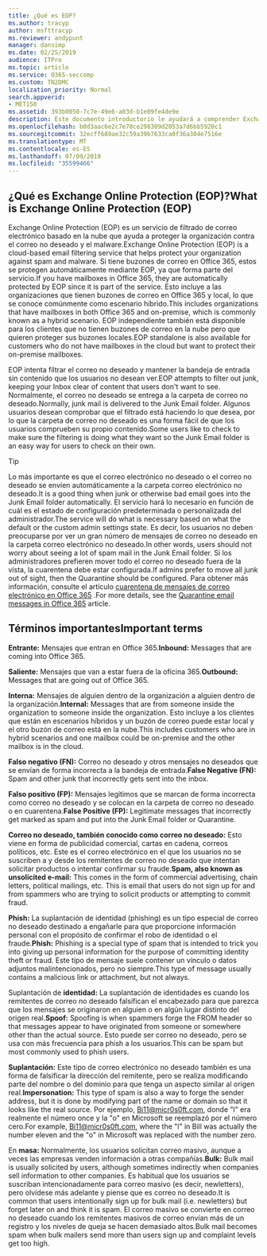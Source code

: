 ```yaml
---
title: ¿Qué es EOP?
ms.author: tracyp
author: msfttracyp
ms.reviewer: andypunt
manager: dansimp
ms.date: 02/25/2019
audience: ITPro
ms.topic: article
ms.service: O365-seccomp
ms.custom: TN2DMC
localization_priority: Normal
search.appverid:
- MET150
ms.assetid: 393b0050-7c7e-49e6-a03d-b1e09fe4de9e
description: Este documento introductorio le ayudará a comprender Exchange Online Protection (EOP) y una terminología importante. Esto es aplicable a los clientes de Office 365 que protegen buzones de correo hospedados en la nube de Exchange Online y a clientes independientes de EOP que protegen buzones locales como Exchange Server 2016.
ms.openlocfilehash: b0d3aac6e2c7e70ce298309d2053a7d6bb5920c1
ms.sourcegitcommit: 32ecff689ae32c59a39b7633ca0f36a304e7516e
ms.translationtype: MT
ms.contentlocale: es-ES
ms.lasthandoff: 07/09/2019
ms.locfileid: "35599466"
---
```

## <a name="what-is-exchange-online-protection-eop"></a><span data-ttu-id="75225-104">¿Qué es Exchange Online Protection (EOP)?</span><span class="sxs-lookup"><span data-stu-id="75225-104">What is Exchange Online Protection (EOP)</span></span>

<span data-ttu-id="75225-105">Exchange Online Protection (EOP) es un servicio de filtrado de correo electrónico basado en la nube que ayuda a proteger la organización contra el correo no deseado y el malware.</span><span class="sxs-lookup"><span data-stu-id="75225-105">Exchange Online Protection (EOP) is a cloud-based email filtering service that helps protect your organization against spam and malware.</span></span> <span data-ttu-id="75225-106">Si tiene buzones de correo en Office 365, estos se protegen automáticamente mediante EOP, ya que forma parte del servicio.</span><span class="sxs-lookup"><span data-stu-id="75225-106">If you have mailboxes in Office 365, they are automatically protected by EOP since it is part of the service.</span></span> <span data-ttu-id="75225-107">Esto incluye a las organizaciones que tienen buzones de correo en Office 365 y local, lo que se conoce comúnmente como escenario híbrido.</span><span class="sxs-lookup"><span data-stu-id="75225-107">This includes organizations that have mailboxes in both Office 365 and on-premise, which is commonly known as a hybrid scenario.</span></span> <span data-ttu-id="75225-108">EOP independiente también está disponible para los clientes que no tienen buzones de correo en la nube pero que quieren proteger sus buzones locales.</span><span class="sxs-lookup"><span data-stu-id="75225-108">EOP standalone is also available for customers who do not have mailboxes in the cloud but want to protect their on-premise mailboxes.</span></span> 

<span data-ttu-id="75225-109">EOP intenta filtrar el correo no deseado y mantener la bandeja de entrada sin contenido que los usuarios no desean ver.</span><span class="sxs-lookup"><span data-stu-id="75225-109">EOP attempts to filter out junk, keeping your Inbox clear of content that users don't want to see.</span></span> <span data-ttu-id="75225-110">Normalmente, el correo no deseado se entrega a la carpeta de correo no deseado.</span><span class="sxs-lookup"><span data-stu-id="75225-110">Normally, junk mail is delivered to the Junk Email folder.</span></span> <span data-ttu-id="75225-111">Algunos usuarios desean comprobar que el filtrado está haciendo lo que desea, por lo que la carpeta de correo no deseado es una forma fácil de que los usuarios comprueben su propio contenido.</span><span class="sxs-lookup"><span data-stu-id="75225-111">Some users like to check to make sure the filtering is doing what they want so the Junk Email folder is an easy way for users to check on their own.</span></span>  

> [!TIP]
> <span data-ttu-id="75225-112">Lo más importante es que el correo electrónico no deseado o el correo no deseado se envíen automáticamente a la carpeta correo electrónico no deseado.</span><span class="sxs-lookup"><span data-stu-id="75225-112">It is a good thing when junk or otherwise bad email goes into the Junk Email folder automatically.</span></span> <span data-ttu-id="75225-113">El servicio hará lo necesario en función de cuál es el estado de configuración predeterminada o personalizada del administrador.</span><span class="sxs-lookup"><span data-stu-id="75225-113">The service will do what is necessary based on what the default or the custom admin settings state.</span></span> <span data-ttu-id="75225-114">Es decir, los usuarios no deben preocuparse por ver un gran número de mensajes de correo no deseado en la carpeta correo electrónico no deseado.</span><span class="sxs-lookup"><span data-stu-id="75225-114">In other words, users should not worry about seeing a lot of spam mail in the Junk Email folder.</span></span> <span data-ttu-id="75225-115">Si los administradores prefieren mover todo el correo no deseado fuera de la vista, la cuarentena debe estar configurada.</span><span class="sxs-lookup"><span data-stu-id="75225-115">If admins prefer to move all junk out of sight, then the Quarantine should be configured.</span></span> <span data-ttu-id="75225-116">Para obtener más información, consulte el artículo [cuarentena de mensajes de correo electrónico en Office 365](../quarantine-email-messages.md) .</span><span class="sxs-lookup"><span data-stu-id="75225-116">For more details, see the [Quarantine email messages in Office 365](../quarantine-email-messages.md) article.</span></span>

## <a name="important-terms"></a><span data-ttu-id="75225-117">Términos importantes</span><span class="sxs-lookup"><span data-stu-id="75225-117">Important terms</span></span>

<span data-ttu-id="75225-118">**Entrante:** Mensajes que entran en Office 365.</span><span class="sxs-lookup"><span data-stu-id="75225-118">**Inbound:** Messages that are coming into Office 365.</span></span>

<span data-ttu-id="75225-119">**Saliente:** Mensajes que van a estar fuera de la oficina 365.</span><span class="sxs-lookup"><span data-stu-id="75225-119">**Outbound:** Messages that are going out of Office 365.</span></span>

<span data-ttu-id="75225-120">**Interna:** Mensajes de alguien dentro de la organización a alguien dentro de la organización.</span><span class="sxs-lookup"><span data-stu-id="75225-120">**Internal:** Messages that are from someone inside the organization to someone inside the organization.</span></span> <span data-ttu-id="75225-121">Esto incluye a los clientes que están en escenarios híbridos y un buzón de correo puede estar local y el otro buzón de correo está en la nube.</span><span class="sxs-lookup"><span data-stu-id="75225-121">This includes customers who are in hybrid scenarios and one mailbox could be on-premise and the other mailbox is in the cloud.</span></span>

<span data-ttu-id="75225-122">**Falso negativo (FN):** Correo no deseado y otros mensajes no deseados que se envían de forma incorrecta a la bandeja de entrada.</span><span class="sxs-lookup"><span data-stu-id="75225-122">**False Negative (FN):** Spam and other junk that incorrectly gets sent into the inbox.</span></span>

<span data-ttu-id="75225-123">**Falso positivo (FP):** Mensajes legítimos que se marcan de forma incorrecta como correo no deseado y se colocan en la carpeta de correo no deseado o en cuarentena.</span><span class="sxs-lookup"><span data-stu-id="75225-123">**False Positive (FP):** Legitimate messages that incorrectly get marked as spam and put into the Junk Email folder or Quarantine.</span></span>

<span data-ttu-id="75225-124">**Correo no deseado, también conocido como correo no deseado:** Esto viene en forma de publicidad comercial, cartas en cadena, correos políticos, etc. Este es el correo electrónico en el que los usuarios no se suscriben a y desde los remitentes de correo no deseado que intentan solicitar productos o intentar confirmar su fraude.</span><span class="sxs-lookup"><span data-stu-id="75225-124">**Spam, also known as unsolicited e-mail:** This comes in the form of commercial advertising, chain letters, political mailings, etc. This is email that users do not sign up for and from spammers who are trying to solicit products or attempting to commit fraud.</span></span>

<span data-ttu-id="75225-125">**Phish:** La suplantación de identidad (phishing) es un tipo especial de correo no deseado destinado a engañarle para que proporcione información personal con el propósito de confirmar el robo de identidad o el fraude.</span><span class="sxs-lookup"><span data-stu-id="75225-125">**Phish:** Phishing is a special type of spam that is intended to trick you into giving up personal information for the purpose of committing identity theft or fraud.</span></span> <span data-ttu-id="75225-126">Este tipo de mensaje suele contener un vínculo o datos adjuntos malintencionados, pero no siempre.</span><span class="sxs-lookup"><span data-stu-id="75225-126">This type of message usually contains a malicious link or attachment, but not always.</span></span>

<span data-ttu-id="75225-127">Suplantación de **identidad:** La suplantación de identidades es cuando los remitentes de correo no deseado falsifican el encabezado para que parezca que los mensajes se originaron en alguien o en algún lugar distinto del origen real.</span><span class="sxs-lookup"><span data-stu-id="75225-127">**Spoof:** Spoofing is when spammers forge the FROM header so that messages appear to have originated from someone or somewhere other than the actual source.</span></span> <span data-ttu-id="75225-128">Esto puede ser correo no deseado, pero se usa con más frecuencia para phish a los usuarios.</span><span class="sxs-lookup"><span data-stu-id="75225-128">This can be spam but most commonly used to phish users.</span></span>

<span data-ttu-id="75225-129">**Suplantación:** Este tipo de correo electrónico no deseado también es una forma de falsificar la dirección del remitente, pero se realiza modificando parte del nombre o del dominio para que tenga un aspecto similar al origen real.</span><span class="sxs-lookup"><span data-stu-id="75225-129">**Impersonation:** This type of spam is also a way to forge the sender address, but it is done by modifying part of the name or domain so that it looks like the real source.</span></span> <span data-ttu-id="75225-130">Por ejemplo, Bi11@micr0s0ft.com, donde "l" era realmente el número once y la "o" en Microsoft se reemplazó por el número cero.</span><span class="sxs-lookup"><span data-stu-id="75225-130">For example, Bi11@micr0s0ft.com, where the "l" in Bill was actually the number eleven and the "o" in Microsoft was replaced with the number zero.</span></span>

<span data-ttu-id="75225-131">En **masa:** Normalmente, los usuarios solicitan correo masivo, aunque a veces las empresas venden información a otras compañías.</span><span class="sxs-lookup"><span data-stu-id="75225-131">**Bulk:** Bulk mail is usually solicited by users, although sometimes indirectly when companies sell information to other companies.</span></span> <span data-ttu-id="75225-132">Es habitual que los usuarios se suscriban intencionadamente para correo masivo (es decir, newletters), pero olvídese más adelante y piense que es correo no deseado.</span><span class="sxs-lookup"><span data-stu-id="75225-132">It is common that users intentionally sign up for bulk mail (i.e. newletters) but forget later on and think it is spam.</span></span> <span data-ttu-id="75225-133">El correo masivo se convierte en correo no deseado cuando los remitentes masivos de correo envían más de un registro y los niveles de queja se hacen demasiado altos.</span><span class="sxs-lookup"><span data-stu-id="75225-133">Bulk mail becomes spam when bulk mailers send more than users sign up and complaint levels get too high.</span></span>
